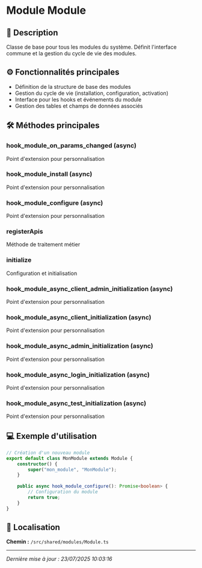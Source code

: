 # Module Module

## 📖 Description

Classe de base pour tous les modules du système. Définit l'interface commune et la gestion du cycle de vie des modules.

## ⚙️ Fonctionnalités principales

- Définition de la structure de base des modules
- Gestion du cycle de vie (installation, configuration, activation)
- Interface pour les hooks et événements du module
- Gestion des tables et champs de données associés



## 🛠️ Méthodes principales

### hook_module_on_params_changed (async)
Point d'extension pour personnalisation

### hook_module_install (async)
Point d'extension pour personnalisation

### hook_module_configure (async)
Point d'extension pour personnalisation

### registerApis
Méthode de traitement métier

### initialize
Configuration et initialisation

### hook_module_async_client_admin_initialization (async)
Point d'extension pour personnalisation

### hook_module_async_client_initialization (async)
Point d'extension pour personnalisation

### hook_module_async_admin_initialization (async)
Point d'extension pour personnalisation

### hook_module_async_login_initialization (async)
Point d'extension pour personnalisation

### hook_module_async_test_initialization (async)
Point d'extension pour personnalisation



## 💻 Exemple d'utilisation

```typescript
// Création d'un nouveau module
export default class MonModule extends Module {
    constructor() {
        super("mon_module", "MonModule");
    }
    
    public async hook_module_configure(): Promise<boolean> {
        // Configuration du module
        return true;
    }
}
```

## 📍 Localisation

**Chemin :** `/src/shared/modules/Module.ts`

---

*Dernière mise à jour : 23/07/2025 10:03:16*
